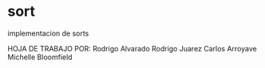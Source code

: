 # sort
implementacion de sorts

HOJA DE TRABAJO POR:
Rodrigo Alvarado
Rodrigo Juarez
Carlos Arroyave
Michelle Bloomfield
